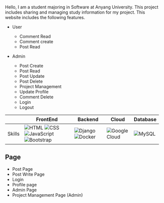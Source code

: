 Hello, I am a student majoring in Software at Anyang University. This project includes sharing and managing study information for my project.
This website includes the following features.

- User

  - Comment Read
  - Comment create
  - Post Read

- Admin
  - Post Create
  - Post Read
  - Post Update
  - Post Delete
  - Project Management
  - Update Profile
  - Comment Delete
  - Login
  - Logout

|        | FrontEnd                                                                                                                                                                                                                                                   | Backend                                                                                                                   | Cloud                                                                    | Database                                                   |
| ------ | ---------------------------------------------------------------------------------------------------------------------------------------------------------------------------------------------------------------------------------------------------------- | ------------------------------------------------------------------------------------------------------------------------- | ------------------------------------------------------------------------ | ---------------------------------------------------------- |
| Skills | ![HTML](https://img.icons8.com/color/48/000000/html-5.png) ![CSS](https://img.icons8.com/color/48/000000/css3.png) ![JavaScript](https://img.icons8.com/color/48/000000/javascript.png) ![Bootstrap](https://img.icons8.com/color/48/000000/bootstrap.png) | ![Django](https://img.icons8.com/color/48/000000/django.png) ![Docker](https://img.icons8.com/color/48/000000/docker.png) | ![Google Cloud](https://img.icons8.com/color/48/000000/google-cloud.png) | ![MySQL](https://img.icons8.com/color/48/000000/mysql.png) |

## Page

- Post Page
- Post Write Page
- Login
- Profile page
- Admin Page
- Project Management Page (Admin)
